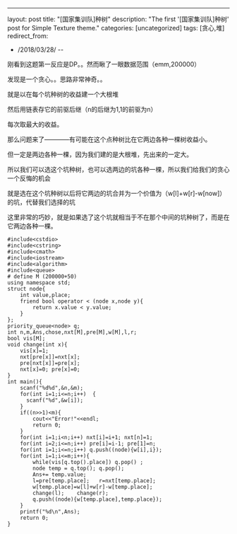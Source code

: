 ---
layout: post
title: "[国家集训队]种树"
description: "The first '[国家集训队]种树' post for Simple Texture theme."
categories: [uncategorized]
tags: [贪心,堆]
redirect_from:
  - /2018/03/28/
--

刚看到这题第一反应是DP。。然而瞅了一眼数据范围（emm,200000）

发现是一个贪心。。思路非常神奇。。

就是以在每个坑种树的收益建一个大根堆

然后用链表存它的前驱后继（n的后继为1,1的前驱为n）

每次取最大的收益。

那么问题来了————有可能在这个点种树比在它两边各种一棵树收益小。

但一定是两边各种一棵，因为我们建的是大根堆，先出来的一定大。

所以我们可以选这个坑种树，也可以选两边的坑各种一棵，所以我们给我们的贪心一个反悔的机会

就是选在这个坑种树以后将它两边的坑合并为一个价值为（w[l]+w[r]-w[now]）的坑，代替我们选择的坑

这里非常的巧妙，就是如果选了这个坑就相当于不在那个中间的坑种树了，而是在它两边各种一棵。

```
#include<cstdio>
#include<cstring>
#include<cmath>
#include<iostream>
#include<algorithm>
#include<queue>
# define M (200000+50)
using namespace std;
struct node{
    int value,place;
    friend bool operator < (node x,node y){
        return x.value < y.value;
    }
};
priority_queue<node> q;
int n,m,Ans,chose,nxt[M],pre[M],w[M],l,r;
bool vis[M];
void change(int x){
    vis[x]=1;
    nxt[pre[x]]=nxt[x];
    pre[nxt[x]]=pre[x];
    nxt[x]=0; pre[x]=0;
}
int main(){
    scanf("%d%d",&n,&m);
    for(int i=1;i<=n;i++)  {
      scanf("%d",&w[i]);
    }
    if((n>>1)<m){
        cout<<"Error!"<<endl;
        return 0;
    }
    for(int i=1;i<n;i++) nxt[i]=i+1; nxt[n]=1;
    for(int i=2;i<=n;i++) pre[i]=i-1; pre[1]=n;
    for(int i=1;i<=n;i++) q.push((node){w[i],i});
    for(int i=1;i<=m;i++){
        while(vis[q.top().place]) q.pop() ;
        node temp = q.top(); q.pop();
        Ans+= temp.value;
        l=pre[temp.place];   r=nxt[temp.place];
        w[temp.place]=w[l]+w[r]-w[temp.place];
        change(l);    change(r);
        q.push((node){w[temp.place],temp.place});
    }
    printf("%d\n",Ans);
    return 0;
}
```
